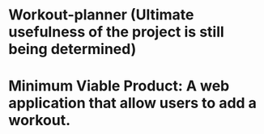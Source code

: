 # Workout-planner (Ultimate usefulness of the project is still being determined)
# Minimum Viable Product: A web application that allow users to add a workout.
